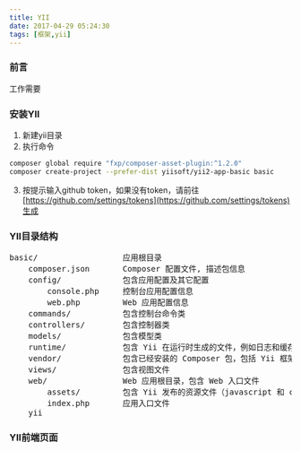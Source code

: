 ```yaml
---
title: YII
date: 2017-04-29 05:24:30
tags: [框架,yii]
---
```


### 前言
工作需要

### 安装YII
1. 新建yii目录
2. 执行命令
```bash
composer global require "fxp/composer-asset-plugin:^1.2.0"
composer create-project --prefer-dist yiisoft/yii2-app-basic basic
```
3. 按提示输入github token，如果没有token，请前往[https://github.com/settings/tokens](https://github.com/settings/tokens)生成


### YII目录结构
<pre>
basic/                  应用根目录
    composer.json       Composer 配置文件, 描述包信息
    config/             包含应用配置及其它配置
        console.php     控制台应用配置信息
        web.php         Web 应用配置信息
    commands/           包含控制台命令类
    controllers/        包含控制器类
    models/             包含模型类
    runtime/            包含 Yii 在运行时生成的文件，例如日志和缓存文件
    vendor/             包含已经安装的 Composer 包，包括 Yii 框架自身
    views/              包含视图文件
    web/                Web 应用根目录，包含 Web 入口文件
        assets/         包含 Yii 发布的资源文件（javascript 和 css）
        index.php       应用入口文件
    yii  
</pre>

### YII前端页面





